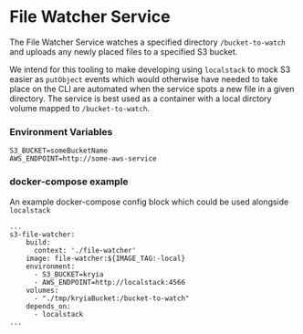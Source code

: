 # File Watcher Service

The File Watcher Service watches a specified directory `/bucket-to-watch` and uploads any newly placed files to a specified S3 bucket. 

We intend for this tooling to make developing using `localstack` to mock S3 easier as `putObject` events which would otherwise have needed to take place on the CLI are automated when the service spots a new file in a given directory. The service is best used as a container with a local dirctory volume mapped to `/bucket-to-watch`.

### Environment Variables

```
S3_BUCKET=someBucketName
AWS_ENDPOINT=http://some-aws-service
```

### docker-compose example

An example docker-compose config block which could be used alongside `localstack`

```
...
s3-file-watcher:
    build:
      context: './file-watcher'
    image: file-watcher:${IMAGE_TAG:-local}
    environment: 
      - S3_BUCKET=kryia
      - AWS_ENDPOINT=http://localstack:4566
    volumes: 
      - "./tmp/kryiaBucket:/bucket-to-watch"
    depends_on:
      - localstack
...
```